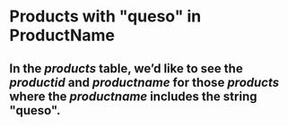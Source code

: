# Products with "queso" in ProductName

## In the *products* table, we’d like to see the *productid* and *productname* for those *products* where the *productname* includes the string "queso".